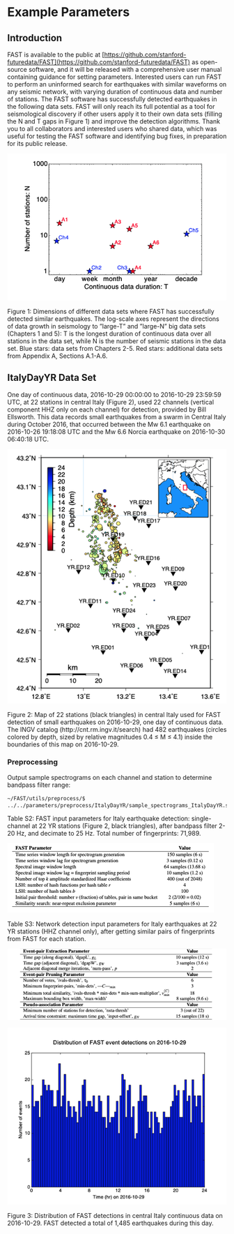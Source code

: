 # **Example Parameters**

## Introduction  

FAST is available to the public at [https://github.com/stanford-futuredata/FAST](https://github.com/stanford-futuredata/FAST) as open-source software, and it will be released with a comprehensive user manual containing guidance for setting parameters. Interested users can run FAST to perform an uninformed search for earthquakes with similar waveforms on any seismic network, with varying duration of continuous data and number of stations. The FAST software has successfully detected earthquakes in the following data sets. FAST will only reach its full potential as a tool for seismological discovery if other users apply it to their own data sets (filling the N and T gaps in Figure 1) and improve the detection algorithms. Thank you to all collaborators and interested users who shared data, which was useful for testing the FAST software and identifying bug fixes, in preparation for its public release.  

![ex_param_1](img/ex_param_1.png)  

<figcaption>Figure 1: Dimensions of different data sets where FAST has successfully detected similar earthquakes. The log-scale axes represent the directions of data growth in seismology to ”large-T” and ”large-N” big data sets (Chapters 1 and 5): T is the longest duration of continuous data over all stations in the data set, while N is the number of seismic stations in the data set. Blue stars: data sets from Chapters 2-5. Red stars: additional data sets from Appendix A, Sections A.1-A.6.</figcaption>  

## ItalyDayYR Data Set  

One day of continuous data, 2016-10-29 00:00:00 to 2016-10-29 23:59:59 UTC, at 22 stations in central Italy (Figure 2), used 22 channels (vertical component HHZ only on each channel) for detection, provided by Bill Ellsworth. This data records small earthquakes from a swarm in Central Italy during October 2016, that occurred between the Mw 6.1 earthquake on 2016-10-26 19:18:08 UTC and the Mw 6.6 Norcia earthquake on 2016-10-30 06:40:18 UTC.  

![ex_param_2](img/ex_param_2.png)  

<figcaption>Figure 2: Map of 22 stations (black triangles) in central Italy used for FAST detection of small earthquakes on 2016-10-29, one day of continuous data. The INGV catalog (http://cnt.rm.ingv.it/search) had 482 earthquakes (circles colored by depth, sized by relative magnitudes 0.4 ≤ M ≤ 4.1) inside the boundaries of this map on 2016-10-29.</figcaption>  

### Preprocessing  

Output sample spectrograms on each channel and station to determine bandpass filter range:  

```
~/FAST/utils/preprocess/$ ../../parameters/preprocess/ItalyDayYR/sample_spectrograms_ItalyDayYR.sh
```  

Table S2: FAST input parameters for Italy earthquake detection: single-channel at 22 YR stations (Figure 2, black triangles), after bandpass filter 2-20 Hz, and decimate to 25 Hz. Total number of fingerprints: 71,989.  

<!-- | FAST Parameter      | Value                          |
| ----------- | ------------------------------------ |
| Time series window length for spectrogram generation       |     150 samples (6 s)  |
| Time series window lag for spectrogram generation       |  3 samples (0.12 s) |
| Spectral image window length      |  64 samples (13.68 s) |
| Spectral image window lag = fingerprint sampling period    |      10 samples (1.2 s) |
| Number of top k amplitude standardized Haar coefficients       |  400 (out of 2048) |
| LSH: number of hash functions per hash table r       |  4 |
| LSH: number of hash tables b       |  100 |
| Initial pair threshold: number v (fraction) of tables, pair in same bucket       |  2 (2/100 = 0.02) |
| Similarity search: near-repeat exclusion parameter       |  5 samples (6 s) | -->

![data_table_1](img/data_table_1.png)  

Table S3: Network detection input parameters for Italy earthquakes at 22 YR stations (HHZ channel only), after getting similar pairs of fingerprints from FAST for each station.  

![data_table_2](img/data_table_2.png)  

![distribution_1](img/distribution_1.png)  

<figcaption>Figure 3: Distribution of FAST detections in central Italy continuous data on 2016-10-29. FAST detected a total of 1,485 earthquakes during this day.</figcaption>